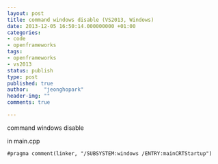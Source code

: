 ```yaml
---
layout: post
title: command windows disable (VS2013, Windows)
date: 2013-12-05 16:50:14.000000000 +01:00
categories:
- code
- openframeworks
tags:
- openframeworks
- vs2013
status: publish
type: post
published: true
author:     "jeonghopark"
header-img: ""
comments: true

---
```

command windows disable


<p>in main.cpp</p>



<p><pre><code>#pragma comment(linker, "/SUBSYSTEM:windows /ENTRY:mainCRTStartup")</code></pre></p>
